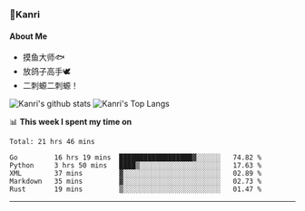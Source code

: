 ### 🌱Kanri
#### About Me
- 摸鱼大师🐟
- 放鸽子高手🕊
- 二刺螈二刺螈！

![Kanri's github stats](https://github-readme-stats.vercel.app/api?username=Yiwen-Chan&show_icons=true&theme=vue&line_height=20)
![Kanri's Top Langs](https://github-readme-stats.vercel.app/api/top-langs/?username=Yiwen-Chan&layout=compact&theme=vue&card_width=270)

📊 **This week I spent my time on**
<!--START_SECTION:waka-->
```text
Total: 21 hrs 46 mins

Go         16 hrs 19 mins  ██████████████████▓░░░░░░   74.82 % 
Python     3 hrs 50 mins   ████▒░░░░░░░░░░░░░░░░░░░░   17.63 % 
XML        37 mins         ▓░░░░░░░░░░░░░░░░░░░░░░░░   02.89 % 
Markdown   35 mins         ▓░░░░░░░░░░░░░░░░░░░░░░░░   02.73 % 
Rust       19 mins         ▒░░░░░░░░░░░░░░░░░░░░░░░░   01.47 % 
```
<!--END_SECTION:waka-->

***

